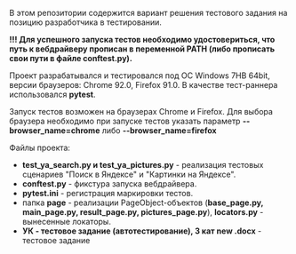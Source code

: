 В этом репозитории содержится вариант решения тестового задания на позицию разработчика в тестировании.

**!!! Для успешного запуска тестов необходимо удостовериться, что путь к вебдрайверу прописан в переменной PATH (либо прописать свои пути в файле conftest.py).**

Проект разрабатывался и тестировался под ОС Windows 7HB 64bit, версии браузеров: Chrome 92.0, Firefox 91.0. В качестве тест-раннера использовался **pytest**.

Запуск тестов возможен на браузерах Chrome и Firefox. Для выбора браузера необходимо при запуске тестов указать параметр **--browser_name=chrome** либо 
**--browser_name=firefox**

Файлы проекта:

- **test_ya_search.py и test_ya_pictures.py** - реализация тестовых сценариев "Поиск в Яндексе" и "Картинки на Яндексе".
- **conftest.py** - фикстура запуска вебдрайвера.
- **pytest.ini** - регистрация маркировки тестов.
- папка **page** - реализации PageObject-объектов (**base_page.py, main_page.py, result_page.py, pictures_page.py**), **locators.py** - вынесенные локаторы.
- **УК - тестовое задание (автотестирование), 3 кат new .docx** - тестовое задание


